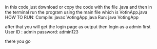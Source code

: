 in this code just download or copy the code with the file .java 
and then in the terminal run the program using the main file which is VotinApp.java
HOW TO RUN:
  Compile:     javac VotingApp.java
  Run:         java VotingApp

after that you will get the login page as output then login as a admin first
User ID :   admin
password:   admin123

there you go 
